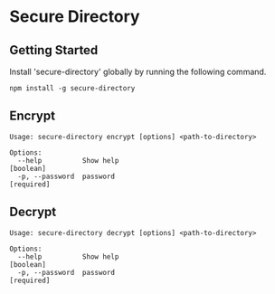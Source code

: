 # Secure Directory

## Getting Started

Install 'secure-directory' globally by running the following command.

`npm install -g secure-directory`

## Encrypt

```
Usage: secure-directory encrypt [options] <path-to-directory>

Options:
  --help          Show help                                            [boolean]
  -p, --password  password                                            [required]

```

## Decrypt

```
Usage: secure-directory decrypt [options] <path-to-directory>

Options:
  --help          Show help                                            [boolean]
  -p, --password  password                                            [required]

```